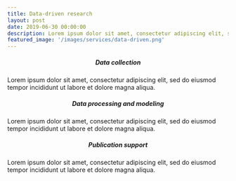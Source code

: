 ```yaml
---
title: Data-driven research
layout: post
date: 2019-06-30 00:00:00
description: Lorem ipsum dolor sit amet, consectetur adipiscing elit, sed do eiusmod tempor incididunt ut labore et dolore magna aliqua.
featured_image: '/images/services/data-driven.png'
---
```


<div class="page-blog">
<section class="all-posts">
    <div class="wrap">
        <div class="posts__list grid">
            <div>
                <h5 class="post__title subtitle--bold" style="text-align: center;">Data collection</h5>
                <p>Lorem ipsum dolor sit amet, consectetur adipiscing elit, sed do eiusmod tempor incididunt ut labore et dolore magna aliqua.</p>
            </div>
            <div>
                <h5 class="post__title subtitle--bold" style="text-align: center;">Data processing and modeling</h5>
                <p>Lorem ipsum dolor sit amet, consectetur adipiscing elit, sed do eiusmod tempor incididunt ut labore et dolore magna aliqua.</p>
            </div>
            <div>
                <h5 class="post__title subtitle--bold" style="text-align: center;">Publication support</h5>
                <p>Lorem ipsum dolor sit amet, consectetur adipiscing elit, sed do eiusmod tempor incididunt ut labore et dolore magna aliqua.</p>
            </div>
        </div>
    </div>
</section>
</div>